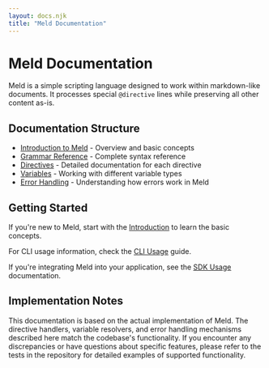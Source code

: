 ```yaml
---
layout: docs.njk
title: "Meld Documentation"
---
```


# Meld Documentation

Meld is a simple scripting language designed to work within markdown-like documents. It processes special `@directive` lines while preserving all other content as-is.

## Documentation Structure

- [Introduction to Meld](./introduction.md) - Overview and basic concepts
- [Grammar Reference](./grammar-reference.md) - Complete syntax reference
- [Directives](./directives/README.md) - Detailed documentation for each directive
- [Variables](./variables.md) - Working with different variable types
- [Error Handling](./error-handling.md) - Understanding how errors work in Meld

## Getting Started

If you're new to Meld, start with the [Introduction](./introduction.md) to learn the basic concepts.

For CLI usage information, check the [CLI Usage](./cli-usage.md) guide.

If you're integrating Meld into your application, see the [SDK Usage](./sdk-usage.md) documentation.

## Implementation Notes

This documentation is based on the actual implementation of Meld. The directive handlers, variable resolvers, and error handling mechanisms described here match the codebase's functionality. If you encounter any discrepancies or have questions about specific features, please refer to the tests in the repository for detailed examples of supported functionality.